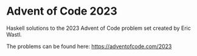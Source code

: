 # Advent of Code 2023
Haskell solutions to the 2023 Advent of Code problem set created by Eric Wastl.

The problems can be found here: https://adventofcode.com/2023
